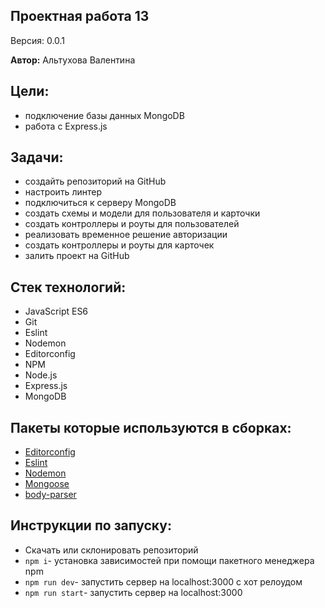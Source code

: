 
## Проектная работа 13

Версия: 0.0.1

**Автор:** Альтухова Валентина

## Цели:
- подключение базы данных MongoDB
- работа с Express.js

## Задачи:
- создайть репозиторий на GitHub
- настроить линтер
- подключиться к серверу MongoDB
- создать схемы и модели для пользователя и карточки
- создать контроллеры и роуты для пользователей
- реализовать временное решение авторизации
- создать контроллеры и роуты для карточек
- залить проект на GitHub

## Стек технологий:

- JavaScript ES6
- Git
- Eslint
- Nodemon
- Editorconfig
- NPM
- Node.js
- Express.js
- MongoDB



## Пакеты которые используются в сборках:

- [Editorconfig](https://editorconfig.org/)
- [Eslint](https://www.npmjs.com/package/eslint)
- [Nodemon](https://www.npmjs.com/package/nodemon)
- [Mongoose](https://mongoosejs.com/)
- [body-parser](https://www.npmjs.com/package/body-parser)

## Инструкции по запуску:
- Скачать или склонировать репозиторий
- `npm i`- установка зависимостей при помощи пакетного менеджера npm
- `npm run dev`- запустить сервер на localhost:3000 с хот релоудом  
- `npm run start`- запустить сервер на localhost:3000 
 
